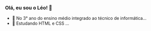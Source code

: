 ### Olá, eu sou o Léo! 👋

- 🔭 No 3° ano do ensino médio integrado ao técnico de informática...
- 🌱 Estudando HTML e CSS ...
